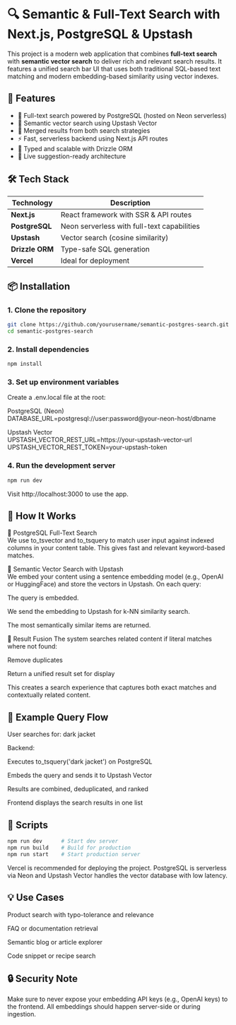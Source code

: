# 🔍 Semantic & Full-Text Search with Next.js, PostgreSQL & Upstash

This project is a modern web application that combines **full-text search** with **semantic vector search** to deliver rich and relevant search results. It features a unified search bar UI that uses both traditional SQL-based text matching and modern embedding-based similarity using vector indexes.

## 🧠 Features

- 🔡 Full-text search powered by PostgreSQL (hosted on Neon serverless)
- 🧠 Semantic vector search using Upstash Vector
- 🔗 Merged results from both search strategies
- ⚡ Fast, serverless backend using Next.js API routes
- 🎯 Typed and scalable with Drizzle ORM
- 🧪 Live suggestion-ready architecture

## 🛠 Tech Stack

| Technology     | Description                                 |
|----------------|---------------------------------------------|
| **Next.js**    | React framework with SSR & API routes       |
| **PostgreSQL** | Neon serverless with full-text capabilities |
| **Upstash**    | Vector search (cosine similarity)           |
| **Drizzle ORM**| Type-safe SQL generation                    |
| **Vercel**     | Ideal for deployment                        |

## 📦 Installation

### 1. Clone the repository

```bash
git clone https://github.com/yourusername/semantic-postgres-search.git
cd semantic-postgres-search
```

### 2. Install dependencies

```bash
npm install
```

### 3. Set up environment variables
Create a .env.local file at the root:

PostgreSQL (Neon)  
DATABASE_URL=postgresql://user:password@your-neon-host/dbname

Upstash Vector  
UPSTASH_VECTOR_REST_URL=https://your-upstash-vector-url
UPSTASH_VECTOR_REST_TOKEN=your-upstash-token

### 4. Run the development server
```bash
npm run dev
```

Visit http://localhost:3000 to use the app.

## 🧬 How It Works
🔡 PostgreSQL Full-Text Search  
We use to_tsvector and to_tsquery to match user input against indexed columns in your content table. This gives fast and relevant keyword-based matches.

🧠 Semantic Vector Search with Upstash  
We embed your content using a sentence embedding model (e.g., OpenAI or HuggingFace) and store the vectors in Upstash. On each query:

The query is embedded.

We send the embedding to Upstash for k-NN similarity search.

The most semantically similar items are returned.

🔗 Result Fusion
The system searches related content if literal matches where not found:  

Remove duplicates  

Return a unified result set for display  

This creates a search experience that captures both exact matches and contextually related content.  

## 🧪 Example Query Flow
User searches for: dark jacket

Backend:

Executes to_tsquery('dark jacket') on PostgreSQL  

Embeds the query and sends it to Upstash Vector  

Results are combined, deduplicated, and ranked  

Frontend displays the search results in one list  

## 🧰 Scripts
```bash
npm run dev      # Start dev server
npm run build    # Build for production
npm run start    # Start production server
```

Vercel is recommended for deploying the project. PostgreSQL is serverless via Neon and Upstash Vector handles the vector database with low latency.

## 💡 Use Cases
Product search with typo-tolerance and relevance

FAQ or documentation retrieval

Semantic blog or article explorer

Code snippet or recipe search

## 🔒 Security Note
Make sure to never expose your embedding API keys (e.g., OpenAI keys) to the frontend. All embeddings should happen server-side or during ingestion.
